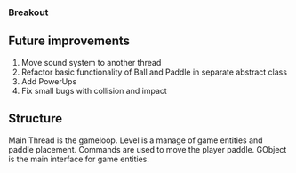 ### Breakout
## Future improvements
1) Move sound system to another thread
2) Refactor basic functionality of Ball and Paddle in separate abstract class
3) Add PowerUps
4) Fix small bugs with collision and impact

## Structure
Main Thread is the gameloop. Level is a manage of game entities and paddle placement.
Commands are used to move the player paddle. GObject is the main interface for game entities.
